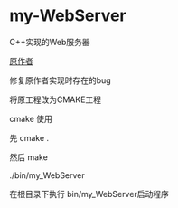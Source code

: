 # my-WebServer
C++实现的Web服务器

[原作者](https://github.com/markparticle/WebServer)

修复原作者实现时存在的bug

将原工程改为CMAKE工程

cmake 使用

先 cmake .

然后 make

./bin/my_WebServer

在根目录下执行 bin/my_WebServer启动程序